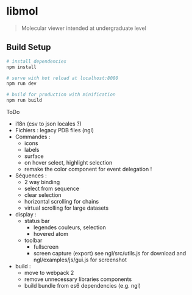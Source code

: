 # libmol

> Molecular viewer intended at undergraduate level

## Build Setup

``` bash
# install dependencies
npm install

# serve with hot reload at localhost:8080
npm run dev

# build for production with minification
npm run build
```

ToDo
- i18n (csv to json locales ?)
- Fichiers : legacy PDB files (ngl)
- Commandes : 
  - icons
  - labels
  - surface
  - on hover select, highlight selection
  - remake the color component for event delegation !
- Séquences : 
  - 2 way binding
  - select from sequence
  - clear selection
  - horizontal scrolling for chains
  - virtual scrolling for large datasets
- display :
  - status bar
    - legendes couleurs, selection
    - hovered atom
  - toolbar
    - fullscreen
    - screen capture (export) see ngl/src/utils.js for download and ngl/examples/js/gui.js for screenshot
- build :
  - move to webpack 2
  - remove unnecessary libraries components
  - build bundle from es6 dependencies (e.g. ngl)
